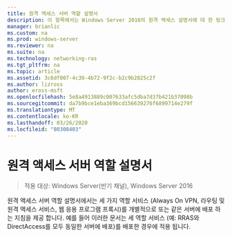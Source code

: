 ```yaml
---
title: 원격 액세스 서버 역할 설명서
description: 이 항목에서는 Windows Server 2016의 원격 액세스 설명서에 대 한 링크를 제공 합니다.
manager: brianlic
ms.custom: na
ms.prod: windows-server
ms.reviewer: na
ms.suite: na
ms.technology: networking-ras
ms.tgt_pltfrm: na
ms.topic: article
ms.assetid: 3c6df007-4c39-4b72-9f2c-b2c9b2825c2f
ms.author: lizross
author: eross-msft
ms.openlocfilehash: 5e8a4913889c007633afc5dba7d37b421b37098b
ms.sourcegitcommit: da7b9bce1eba369bcd156639276f6899714e279f
ms.translationtype: MT
ms.contentlocale: ko-KR
ms.lasthandoff: 03/26/2020
ms.locfileid: "80308403"
---
```

# <a name="remote-access-server-role-documentation"></a>원격 액세스 서버 역할 설명서

>적용 대상: Windows Server(반기 채널), Windows Server 2016

원격 액세스 서버 역할 설명서에서는 세 가지 역할 서비스 (Always On VPN, 라우팅 및 원격 액세스 서비스, 웹 응용 프로그램 프록시)를 개별적으로 또는 같은 서버에 배포 하는 지침을 제공 합니다. 예를 들어 이러한 문서는 세 역할 서비스 (예: RRAS와 DirectAccess를 모두 동일한 서버에 배포)를 배포한 경우에 적용 됩니다.  
